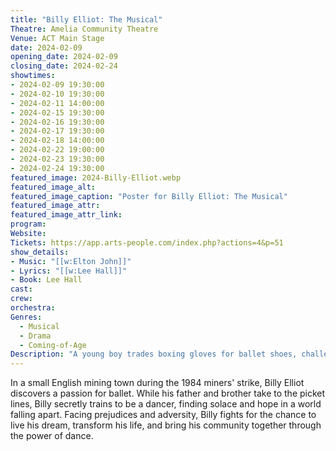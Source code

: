 ```yaml
---
title: "Billy Elliot: The Musical"
Theatre: Amelia Community Theatre
Venue: ACT Main Stage
date: 2024-02-09
opening_date: 2024-02-09
closing_date: 2024-02-24
showtimes:
- 2024-02-09 19:30:00
- 2024-02-10 19:30:00
- 2024-02-11 14:00:00
- 2024-02-15 19:30:00
- 2024-02-16 19:30:00
- 2024-02-17 19:30:00
- 2024-02-18 14:00:00
- 2024-02-22 19:00:00
- 2024-02-23 19:30:00
- 2024-02-24 19:30:00
featured_image: 2024-Billy-Elliot.webp
featured_image_alt: 
featured_image_caption: "Poster for Billy Elliot: The Musical"
featured_image_attr: 
featured_image_attr_link: 
program:
Website: 
Tickets: https://app.arts-people.com/index.php?actions=4&p=51
show_details: 
- Music: "[[w:Elton John]]"
- Lyrics: "[[w:Lee Hall]]"
- Book: Lee Hall
cast:
crew:
orchestra:
Genres:
  - Musical
  - Drama
  - Coming-of-Age
Description: "A young boy trades boxing gloves for ballet shoes, challenging norms in his blue-collar mining town."
---
```

In a small English mining town during the 1984 miners' strike, Billy Elliot discovers a passion for ballet. While his father and brother take to the picket lines, Billy secretly trains to be a dancer, finding solace and hope in a world falling apart. Facing prejudices and adversity, Billy fights for the chance to live his dream, transform his life, and bring his community together through the power of dance.
